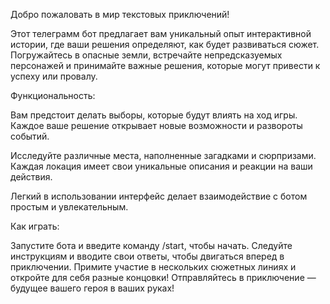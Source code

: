 Добро пожаловать в мир текстовых приключений!

Этот телеграмм бот предлагает вам уникальный опыт интерактивной истории, где ваши решения определяют, как будет развиваться сюжет. Погружайтесь в опасные земли, встречайте непредсказуемых персонажей и принимайте важные решения, которые могут привести к успеху или провалу.

Функциональность:

Вам предстоит делать выборы, которые будут влиять на ход игры. Каждое ваше решение открывает новые возможности и развороты событий.

Исследуйте различные места, наполненные загадками и сюрпризами. Каждая локация имеет свои уникальные описания и реакции на ваши действия.

Легкий в использовании интерфейс делает взаимодействие с ботом простым и увлекательным.

Как играть:

Запустите бота и введите команду /start, чтобы начать.
Следуйте инструкциям и вводите свои ответы, чтобы двигаться вперед в приключении.
Примите участие в нескольких сюжетных линиях и откройте для себя разные концовки!
Отправляйтесь в приключение — будущее вашего героя в ваших руках!
